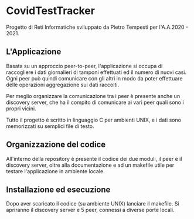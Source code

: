 # CovidTestTracker
Progetto di Reti Informatiche sviluppato da Pietro Tempesti per l'A.A.2020 - 2021.

## L'Applicazione
Basata su un approccio peer-to-peer, l'applicazione si occupa di raccogliere i dati giornalieri di tamponi effettuati ed il numero di nuovi casi. Ogni peer può quindi comunicare con gli altri in modo da poter effettuare delle operazioni aggregazione sui dati raccolti.

Per meglio organizzare la comunicazione tra i peer è presente anche un discovery server, che ha il compito di comunicare ai vari peer quali sono i propri vicini.

Tutto il progetto è scritto in linguaggio C per ambienti UNIX, e i dati sono memorizzati su semplici file di testo.

## Organizzazione del codice
All'interno della repository è presente il codice dei due moduli, il peer e il discovery server, oltre alla documentazione e ad un makefile utile per testare l'applicazione in ambiente locale.

## Installazione ed esecuzione
Dopo aver scaricato il codice (su ambiente UNIX) lanciare il makefile. Si apriranno il discovery server e 5 peer, connessi a diverse porte locali.
